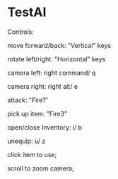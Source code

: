 # TestAI
Controls:

move forward/back: "Vertical" keys

rotate left/right: "Horizontal" keys

camera left: right command/ q

camera right: right alt/ e

attack: "Fire1"

pick up item: "Fire3"

open/close Inventory: i/ b

unequip: u/ z

click item to use;

scroll to zoom camera;
